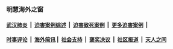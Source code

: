 
### 明慧海外之窗

####  [武汉肺炎](indexes/365.md?t=02251500) &nbsp;|&nbsp;  [迫害案例综述](indexes/328.md?t=02251500) &nbsp;|&nbsp; [迫害致死案例](indexes/277.md?t=02251500)  &nbsp;|&nbsp; [更多迫害案例](indexes/81.md?t=02251500)  &nbsp;|&nbsp; 
####  [时事评论](indexes/19.md?t=02251500) &nbsp;|&nbsp; [海外简讯](indexes/245.md?t=02251500)&nbsp;|&nbsp;  [社会支持](indexes/140.md?t=02251500) &nbsp;|&nbsp; [褒奖决议](indexes/282.md?t=02251500) &nbsp;|&nbsp; [社区报道](indexes/91.md?t=02251500)  &nbsp;|&nbsp; [天人之间](indexes/78.md?t=02251500) 


